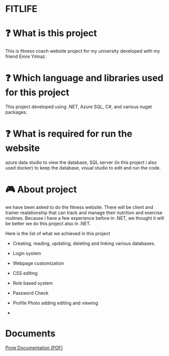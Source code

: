  # FITLIFE

 # :question: What is this project
 This is fitness coach website project for my university developed with my friend Emre Yılmaz.

 # :question: Which language and libraries used for this project
 This project developed using .NET, Azure SQL, C#, and various nuget packages.

 # :question: What is required for run the website
 azure data studio to view the database, SQL server (in this project i also used docker) to keep the database, visual studio to edit and run the code.

 # :video_game: About project
  we have been asked to do the fitness website. There will be client and trainer realationship that can track and manage their nutrition and exercise routines. Because i have a few experience before in .NET, we thought it will be better we do this project also in .NET.

  Here is the list of what we achieved in this project

  * Creating, reading, updating, deleting and linking various databases.

  * Login system

  * Webpage customization

  * CSS editing

  * Role based system

  * Password Check

  * Profile Photo adding editing and viewing

  *



# Documents

[Proje Documentation (PDF)](https://github.com/SellTrack/Fitlife/blob/main/AlphaSales/media/yazlab2.pdf)
